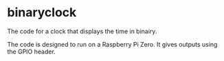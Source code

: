 # binaryclock

The code for a clock that displays the time in binairy.

The code is designed to run on a Raspberry Pi Zero. It gives outputs using the GPIO header.

